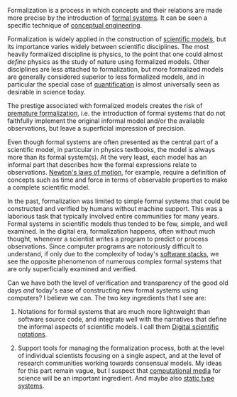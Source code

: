 Formalization is a process in which concepts and their relations are made more precise by the introduction of [formal systems](Formal%20system.md). It can be seen a specific technique of [conceptual engineering](https://en.wikipedia.org/wiki/Conceptual_engineering).

Formalization is widely applied in the construction of [scientific models](Scientific%20model.md), but its importance varies widely between scientific disciplines. The most heavily formalized discipline is physics, to the point that one could almost *define* physics as the study of nature using formalized models. Other disciplines are less attached to formalization, but more formalized models are generally considered superior to less formalized models, and in particular the special case of [quantification](Quantification.md) is almost universally seen as desirable in science today.

The prestige associated with formalized models creates the risk of [premature formalization](Premature%20formalization.md), i.e. the introduction of formal systems that do not faithfully implement the original informal model and/or the available observations, but leave a superficial impression of precision.

Even though formal systems are often presented as the central part of a scientific model, in particular in physics textbooks, the model is always more than its formal system(s). At the very least, each model has an informal part that describes how the formal expressions relate to observations. [Newton's laws of motion](https://en.wikipedia.org/wiki/Newton%27s_laws_of_motion), for example, require a definition of concepts such as time and force in terms of observable properties to make a complete scientific model.

In the past, formalization was limited to simple formal systems that could be constructed and verified by humans without machine support. This was a laborious task that typically involved entire communities for many years. Formal systems in scientific models thus tended to be few, simple, and well examined. In the digital era, formalization happens, often without much thought, whenever a scientist writes a program to predict or process observations. Since computer programs are notoriously difficult to understand, if only due to the complexity of today's [software stacks](Software%20stack.md), we see the opposite phenomenon of numerous complex formal systems that are only superficially examined and verified.

Can we have both the level of verification and transparency of the good old days *and* today's ease of constructing new formal systems using computers? I believe we can. The two key ingredients that I see are:

  1. Notations for formal systems that are much more lightweight than
     software source code, and integrate well with the narratives that
     define the informal aspects of scientific models. I call them
     [Digital scientific notations](Digital%20scientific%20notation.md).

  2. Support tools for managing the formalization process, both at the
     level of individual scientists focusing on a single aspect, and at
     the level of research communities working towards consensual models.
     My ideas for this part remain vague, but I suspect that
     [computational media](Computational%20media.md) for science will be an
     important ingredient. And maybe also
     [static type systems](Static%20type%20systems.md).
